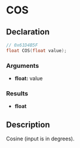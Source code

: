 # COS

## Declaration
```cpp
// 0x61D4B5F
float COS(float value);
```

### Arguments
- **float:** value

### Results
- **float**

## Description
Cosine (input is in degrees).